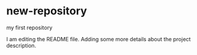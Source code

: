 # new-repository
my first repository

I am editing the README file. Adding some more details about the project description.
